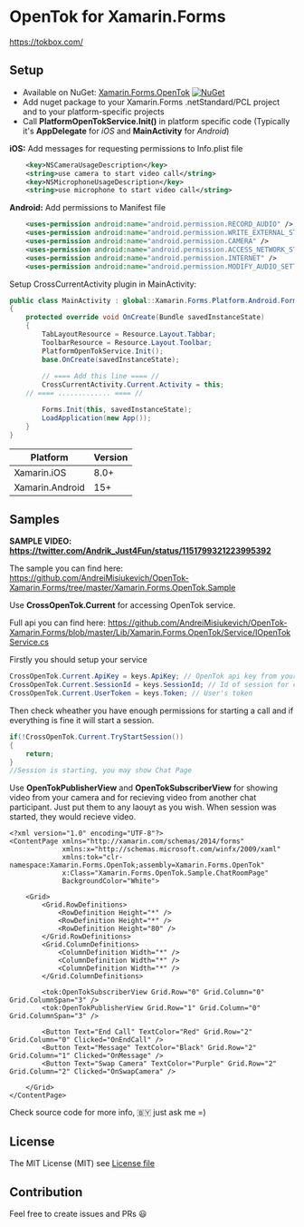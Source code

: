 # OpenTok for Xamarin.Forms
https://tokbox.com/

## Setup
* Available on NuGet: [Xamarin.Forms.OpenTok](http://www.nuget.org/packages/Xamarin.Forms.OpenTok) [![NuGet](https://img.shields.io/nuget/v/Xamarin.Forms.OpenTok.svg?label=NuGet)](https://www.nuget.org/packages/Xamarin.Forms.OpenTok)
* Add nuget package to your Xamarin.Forms .netStandard/PCL project and to your platform-specific projects
* Call **PlatformOpenTokService.Init()** in platform specific code (Typically it's **AppDelegate** for *iOS* and **MainActivity** for *Android*)

**iOS:**
Add messages for requesting permissions to Info.plist file
```xml
	<key>NSCameraUsageDescription</key>
	<string>use camera to start video call</string>
	<key>NSMicrophoneUsageDescription</key>
	<string>use microphone to start video call</string>
```

**Android:**
Add permissions to Manifest file
```xml
	<uses-permission android:name="android.permission.RECORD_AUDIO" />
	<uses-permission android:name="android.permission.WRITE_EXTERNAL_STORAGE" />
	<uses-permission android:name="android.permission.CAMERA" />
	<uses-permission android:name="android.permission.ACCESS_NETWORK_STATE" />
	<uses-permission android:name="android.permission.INTERNET" />
	<uses-permission android:name="android.permission.MODIFY_AUDIO_SETTINGS" />
```
Setup CrossCurrentActivity plugin in MainActivity:

```csharp
public class MainActivity : global::Xamarin.Forms.Platform.Android.FormsAppCompatActivity
{
    protected override void OnCreate(Bundle savedInstanceState)
    {
        TabLayoutResource = Resource.Layout.Tabbar;
        ToolbarResource = Resource.Layout.Toolbar;
        PlatformOpenTokService.Init();
        base.OnCreate(savedInstanceState);
        
        // ==== Add this line ==== //
        CrossCurrentActivity.Current.Activity = this;
	// ==== ............. ==== //

        Forms.Init(this, savedInstanceState);
        LoadApplication(new App());
    }
}
```


|Platform|Version|
| ------------------- | ------------------- |
|Xamarin.iOS|8.0+|
|Xamarin.Android|15+|

## Samples

**SAMPLE VIDEO: https://twitter.com/Andrik_Just4Fun/status/1151799321223995392**

The sample you can find here: https://github.com/AndreiMisiukevich/OpenTok-Xamarin.Forms/tree/master/Xamarin.Forms.OpenTok.Sample

Use **CrossOpenTok.Current** for accessing OpenTok service.

Full api you can find here: https://github.com/AndreiMisiukevich/OpenTok-Xamarin.Forms/blob/master/Lib/Xamarin.Forms.OpenTok/Service/IOpenTokService.cs


Firstly you should setup your service
```csharp
CrossOpenTok.Current.ApiKey = keys.ApiKey; // OpenTok api key from your account
CrossOpenTok.Current.SessionId = keys.SessionId; // Id of session for connecting
CrossOpenTok.Current.UserToken = keys.Token; // User's token
```

Then check wheather you have enough permissions for starting a call and if everything is fine it will start a session.
```csharp
if(!CrossOpenTok.Current.TryStartSession())
{
    return;
}
//Session is starting, you may show Chat Page
```

Use **OpenTokPublisherView** and **OpenTokSubscriberView** for showing video from your camera and for recieving video from another chat participant. Just put them to any laouyt as you wish. When session was started, they would recieve video.

```xaml
<?xml version="1.0" encoding="UTF-8"?>
<ContentPage xmlns="http://xamarin.com/schemas/2014/forms"
             xmlns:x="http://schemas.microsoft.com/winfx/2009/xaml"
             xmlns:tok="clr-namespace:Xamarin.Forms.OpenTok;assembly=Xamarin.Forms.OpenTok"
             x:Class="Xamarin.Forms.OpenTok.Sample.ChatRoomPage"
             BackgroundColor="White">
    
    <Grid>
        <Grid.RowDefinitions>
            <RowDefinition Height="*" />
            <RowDefinition Height="*" />
            <RowDefinition Height="80" />
        </Grid.RowDefinitions>
        <Grid.ColumnDefinitions>
            <ColumnDefinition Width="*" />
            <ColumnDefinition Width="*" />
            <ColumnDefinition Width="*" />
        </Grid.ColumnDefinitions>
        
        <tok:OpenTokSubscriberView Grid.Row="0" Grid.Column="0" Grid.ColumnSpan="3" />
        <tok:OpenTokPublisherView Grid.Row="1" Grid.Column="0" Grid.ColumnSpan="3" />
        
        <Button Text="End Call" TextColor="Red" Grid.Row="2" Grid.Column="0" Clicked="OnEndCall" />
        <Button Text="Message" TextColor="Black" Grid.Row="2" Grid.Column="1" Clicked="OnMessage" />
        <Button Text="Swap Camera" TextColor="Purple" Grid.Row="2" Grid.Column="2" Clicked="OnSwapCamera" />
        
    </Grid>
</ContentPage>
```
Check source code for more info, 🇧🇾 just ask me =)

## License
The MIT License (MIT) see [License file](LICENSE)

## Contribution
Feel free to create issues and PRs 😃

